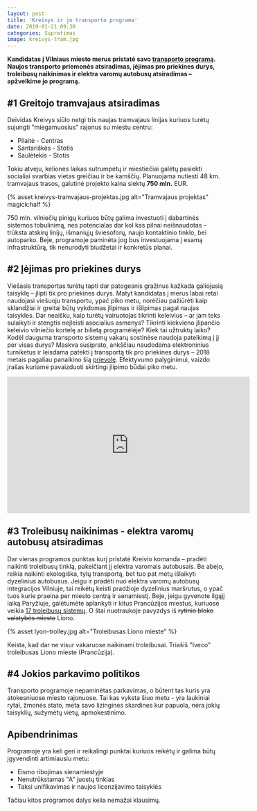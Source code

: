 ```yaml
---
layout: post
title: 'Kreivys ir jo transporto programa'
date: 2019-01-21 09:30
categories: Supratimas
image: kreivys-tram.jpg
---
```


**Kandidatas į Vilniaus miesto merus pristatė savo <a href="http://bit.ly/2QvKXRC.">transporto programą</a>. Naujos transporto priemonės atsiradimas, įėjimas pro priekines durys, troleibusų naikinimas ir elektra varomų autobusų atsiradimas – apžvelkime jo programą.**

## #1 Greitojo tramvajaus atsiradimas

Deividas Kreivys siūlo netgi tris naujas tramvajaus linijas kuriuos turėtų sujungti "miegamuosius" rajonus su miestu centru:

-   Pilaitė - Centras
-   Santariškės - Stotis
-   Saulėtekis - Stotis

Tokiu atveju, kelionės laikas sutrumpėtų ir miestiečiai galėtų pasiekti socialiai svarbias vietas greičiau ir be kamščių. Planuojama nutiesti 48 km. tramvajaus trasos, galutinė projekto kaina siektų **750 mln.** EUR.

{% asset kreivys-tramvajaus-projektas.jpg alt="Tramvajaus projektas" magick:half %}

750 mln. vilniečių pinigų kuriuos būtų galima investuoti į dabartinės sistemos tobulinimą, nes potencialas dar kol kas pilnai neišnaudotas – trūksta atskirų linijų, išmaniųjų šviesoforų, naujo kontaktinio tinklo, bei autoparko. Beje, programoje paminėta jog bus investuojama į esamą infrastruktūrą, tik nenurodyti biudžetai ir konkretūs planai.

## #2 Įėjimas pro priekines durys

Viešasis transportas turėtų tapti dar patogesnis gražinus kažkada galiojusią taisyklę – įlipti tik pro priekines durys. Matyt kandidatas į merus labai retai naudojasi viešuoju transportu, ypač piko metu, norėčiau pažiūrėti kaip sklandžiai ir greitai būtų vykdomas įlipimas ir išlipimas pagal naujas taisykles. Dar neaišku, kaip turėtų vairuotojas tikrinti keleivius – ar jam teks sulaikyti ir stengtis neįleisti asocialius asmenys? Tikrinti kiekvieno įlipančio keleivio vilniečio kortelę ar bilietą programėlėje? Kiek tai užtruktų laiko? Kodėl dauguma transporto sistemų vakarų sostinėse naudoja pateikimą į jį per visas durys? Maskva susiprato, ankščiau naudodama elektroninius turniketus ir leisdama patekti į transportą tik pro priekines durys – 2018 metais pagaliau panaikino šią <a href="http://www.mosgortrans.ru/alldoors/">prievolę</a>. Efektyvumo palyginimui, vaizdo įrašas kuriame pavaizduoti skirtingi įlipimo būdai piko metu.

<div class="video-container">
    <iframe width="560" height="315" src="https://www.youtube.com/embed/ntKevsQuFe0" frameborder="0" allow="accelerometer; autoplay; encrypted-media; gyroscope; picture-in-picture" allowfullscreen></iframe>
</div>

## #3 Troleibusų naikinimas - elektra varomų autobusų atsiradimas

Dar vienas programos punktas kurį pristatė Kreivio komanda – pradėti naikinti troleibusų tinklą, pakeičiant jį elektra varomais autobusais. Be abejo, reikia naikinti ekologiška, tylų transportą, bet tuo pat metų išlaikyti dyzelinius autobusus. Jeigu ir pradėti nuo elektra varomų autobusų integracijos Vilniuje, tai reikėtų keisti pradžioje dyzelinius maršrutus, o ypač tuos kurie praeina per miesto centrą ir senamiestį. Beje, jeigu gyvenote ilgąjį laiką Paryžiuje, galėtumėte aplankyti ir kitus Prancūzijos miestus, kuriuose veikia <a href="https://en.wikipedia.org/wiki/List_of_trolleybus_systems_in_France">17 troleibusų sistemų</a>. O štai nuotraukoje pavyzdys iš ~~rytinio bloko valstybės miesto~~ Liono.

{% asset lyon-trolley.jpg alt="Troleibusas Liono mieste" %}

<div class="lighter smaller mt10">
Keista, kad dar ne visur vakaruose naikinami troleibusai. Triašiš "Iveco" troleibusas Liono mieste (Prancūzija).
</div>

## #4 Jokios parkavimo politikos

Transporto programoje nepaminėtas parkavimas, o būtent tas kuris yra atokesniuose miesto rajonuose. Tai kas vyksta šiuo metu - yra laukiniai rytai, žmonės stato, meta savo lizingines skardines kur papuola, nėra jokių taisyklių, sužymėtų vietų, apmokestinimo.

## Apibendrinimas

Programoje yra keli geri ir reikalingi punktai kuriuos reikėtų ir galima būtų įgyvendinti artimiausiu metu:

-   Eismo ribojimas sienamiestyje
-   Nenutrūkstamas "A" juostų tinklas
-   Taksi unifikavimas ir naujos licenzijavimo taisyklės

Tačiau kitos programos dalys kelia nemažai klausimų.
